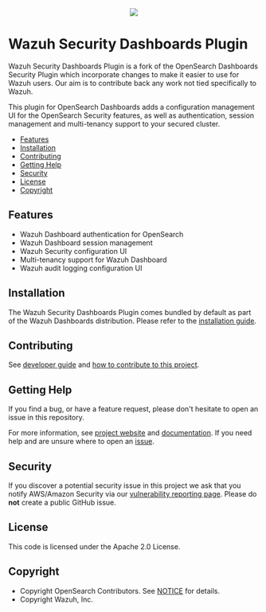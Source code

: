 <div style="text-align:center">
    <img src="https://wazuh.com/uploads/2022/05/Logo-blogpost.png"/>
</div>

# Wazuh Security Dashboards Plugin

Wazuh Security Dashboards Plugin is a fork of the OpenSearch Dashboards Security Plugin which incorporate changes to make it easier to use for Wazuh users. Our aim is to contribute back any work not tied specifically to Wazuh.

This plugin for OpenSearch Dashboards adds a configuration management UI for the OpenSearch Security features, as well as authentication, session management and multi-tenancy support to your secured cluster.

- [Features](#features)
- [Installation](#installation)
- [Contributing](#contributing)
- [Getting Help](#getting-help)
- [Security](#security)
- [License](#license)
- [Copyright](#copyright)

## Features

* Wazuh Dashboard authentication for OpenSearch
* Wazuh Dashboard session management
* Wazuh Security configuration UI
* Multi-tenancy support for Wazuh Dashboard
* Wazuh audit logging configuration UI

## Installation

The Wazuh Security Dashboards Plugin comes bundled by default as part of the Wazuh Dashboards distribution. Please refer to the [installation guide](https://documentation.wazuh.com/current/installation-guide/index.html).

## Contributing

See [developer guide](DEVELOPER_GUIDE.md) and [how to contribute to this project](CONTRIBUTING.md).

## Getting Help

If you find a bug, or have a feature request, please don't hesitate to open an issue in this repository.

For more information, see [project website](https://wazuh.com/) and [documentation](https://documentation.wazuh.com/current/index.html). If you need help and are unsure where to open an [issue](https://github.com/wazuh/wazuh-security-dashboards-plugin/issues).

## Security

If you discover a potential security issue in this project we ask that you notify AWS/Amazon Security via our [vulnerability reporting page](https://github.com/wazuh/wazuh-kibana-app/issues/new/choose). Please do **not** create a public GitHub issue.

## License

This code is licensed under the Apache 2.0 License. 

## Copyright

- Copyright OpenSearch Contributors. See [NOTICE](NOTICE.txt) for details.
- Copyright Wazuh, Inc.